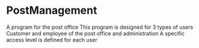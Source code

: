 # PostManagement
A program for the post office
This program is designed for 3 types of users
Customer and employee of the post office and administration
A specific access level is defined for each user
